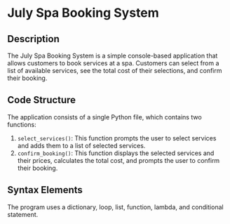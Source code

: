 # July Spa Booking System



## Description

The July Spa Booking System is a simple console-based application that allows customers to book services at a spa. Customers can select from a list of available services, see the total cost of their selections, and confirm their booking.

## Code Structure

The application consists of a single Python file, which contains two functions:

1. `select_services()`: This function prompts the user to select services and adds them to a list of selected services.
2. `confirm_booking()`: This function displays the selected services and their prices, calculates the total cost, and prompts the user to confirm their booking.

## Syntax Elements

The program uses a dictionary, loop, list, function, lambda, and conditional statement.
